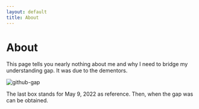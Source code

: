 ```yaml
---
layout: default
title: About
---
```

<h1>About</h1>

This page tells you nearly nothing about me and why I need to bridge my understanding gap. It was due to the dementors.

![github-gap]({{site.url}}/assets/img/github-gap.png)

The last box stands for May 9, 2022 as reference. Then, when the gap was can be obtained. 